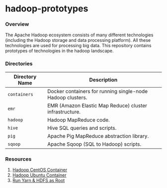# hadoop-prototypes

### Overview

The Apache Hadoop ecosystem consists of many different technologies (including the Hadoop storage and data processing 
platform).  All these technologies are used for processing big data.  This repository contains prototypes of 
technologies in the hadoop landscape.

### Directories

| Directory Name    | Description                                                                 |
|-------------------|-----------------------------------------------------------------------------|
| `containers`      | Docker containers for running single-node Hadoop clusters.                  |
| `emr`             | EMR (Amazon Elastic Map Reduce) cluster infrastructure.                     |
| `hadoop`          | Hadoop MapReduce code.                                                      |
| `hive`            | Hive SQL queries and scripts.                                               |
| `pig`             | Apache Pig MapReduce abstraction library.                                   |
| `sqoop`           | Apache Sqoop (SQL to Hadoop) scripts.                                       |

### Resources

1) [Hadoop CentOS Container](https://github.com/sequenceiq/hadoop-docker)
2) [Hadoop Ubuntu Container](https://github.com/mjaglan/docker-hadoop-pseudo-distributed-mode)
3) [Run Yarn & HDFS as Root](https://stackoverflow.com/a/48170409)